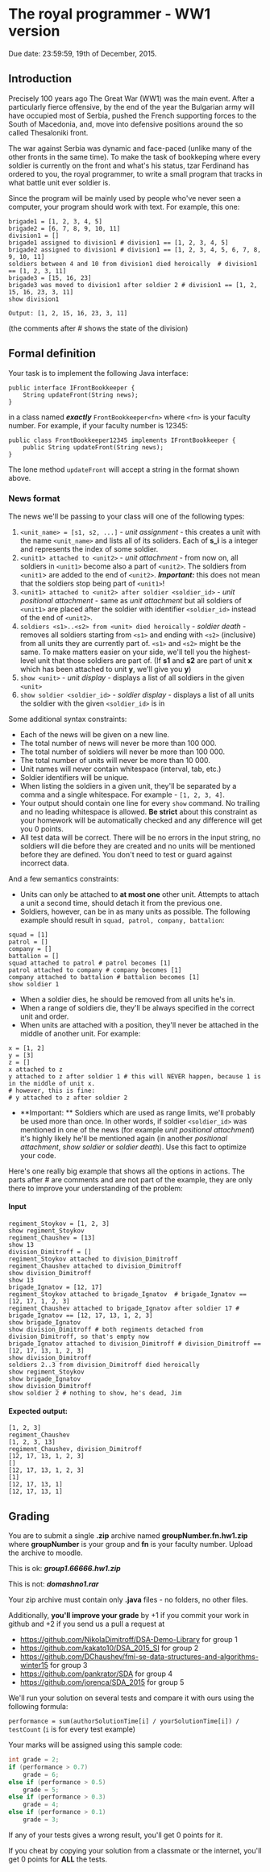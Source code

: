 # The royal programmer - WW1 version

Due date: 23:59:59, 19th of December, 2015.

## Introduction
Precisely 100 years ago The Great War (WW1) was the main event.
After a particularly fierce offensive, by the end of the year
the Bulgarian army will have occupied most of Serbia,
pushed the French supporting forces to the South of Macedonia,
and, move into defensive positions around the so called
Thesaloniki front.

The war against Serbia was dynamic and face-paced (unlike
many of the other fronts in the same time). To make the task
of bookkeping where every soldier is currently on the front
and what's his status, tzar Ferdinand has ordered to you,
the royal programmer, to write a small program that tracks
in what battle unit ever soldier is.

Since the program will be mainly used by people who've never
seen a computer, your program should work with text. For example,
this one:

```
brigade1 = [1, 2, 3, 4, 5]
brigade2 = [6, 7, 8, 9, 10, 11]
division1 = []
brigade1 assigned to division1 # division1 == [1, 2, 3, 4, 5]
brigade2 assigned to division1 # division1 == [1, 2, 3, 4, 5, 6, 7, 8, 9, 10, 11]
soldiers between 4 and 10 from division1 died heroically  # division1 == [1, 2, 3, 11]
brigade3 = [15, 16, 23]
brigade3 was moved to division1 after soldier 2 # division1 == [1, 2, 15, 16, 23, 3, 11]
show division1

Output: [1, 2, 15, 16, 23, 3, 11]
```
(the comments after # shows the state of the division)

## Formal definition

Your task is to implement the following Java interface:

```
public interface IFrontBookkeeper {
    String updateFront(String news);
}
```

in a class named ***exactly*** `FrontBookkeeper<fn>` where `<fn>` is your
faculty number. For example, if your faculty number is 12345:

```
public class FrontBookkeeper12345 implements IFrontBookkeeper {
    public String updateFront(String news);    
}
```

The lone method `updateFront` will accept a string in the format shown above.

### News format

The news we'll be passing to your class will one of the following types:

1. `<unit_name> = [s1, s2, ...]` - *unit assignment* - this creates a unit
with the name `<unit_name>` and lists all of its soliders.
Each of **s_i** is a integer and represents the index of some soldier.
2. `<unit1> attached to <unit2>` - *unit attachment* - from now on,
all soldiers in `<unit1>` become also a part of `<unit2>`. The soldiers
from `<unit1`> are added to the end of `<unit2>`.
***Important:***
this does not mean that the soldiers stop being part of `<unit1>`!
3. `<unit1> attached to <unit2> after soldier <soldier_id>` - *unit positional attachment* -
same as *unit attachment* but all soldiers of `<unit1>` are placed after
the soldier with identifier `<soldier_id>` instead of the end of `<unit2>`.
4. `soldiers <s1>..<s2> from <unit> died heroically` - *soldier death* - removes all
soldiers starting from `<s1>` and ending with `<s2>` (inclusive) from all units
they are currently part of. `<s1>` and `<s2>` might be the same.
To make matters easier on your side, we'll tell you
the highest-level unit that those soldiers are part of. (If **s1** and **s2** are part of
unit **x** which has been attached to unit **y**, we'll give you **y**)
5. `show <unit>` - *unit display* - displays a list of all soldiers in the given `<unit>`
6. `show soldier <soldier_id>` - *soldier display* - displays a list of all units the soldier
with the given `<soldier_id>` is in

Some additional syntax constraints:

* Each of the news will be given on a new line.
* The total number of news will never be more than 100 000.
* The total number of soldiers will never be more than 100 000.
* The total number of units will never be more than 10 000.
* Unit names will never contain whitespace (interval, tab, etc.)
* Soldier identifiers will be unique.
* When listing the soldiers in a given unit, they'll be separated by a comma
and a single whitespace. For example - `[1, 2, 3, 4]`.
* Your output should contain one line for every `show` command. No trailing
and no leading whitespace is allowed. **Be strict** about this constraint
as your homework will be automatically checked and any difference will get you 0 points.
* All test data will be correct. There will be no errors in the input string,
no soldiers will die before they are created and no units will be mentioned before
they are defined. You don't need to test or guard against incorrect data.

And a few semantics constraints:

* Units can only be attached to **at most one** other unit. Attempts
to attach a unit a second time, should detach it from the previous one.
* Soldiers, however, can be in as many units as possible. The following example
should result in `squad, patrol, company, battalion`:
```
squad = [1]
patrol = []
company = [] 
battalion = []
squad attached to patrol # patrol becomes [1]
patrol attached to company # company becomes [1]
company attached to battalion # battalion becomes [1]
show soldier 1
```
* When a soldier dies, he should be removed from all units he's in.
* When a range of soldiers die, they'll be always specified
in the correct unit and order.
* When units are attached with a position, they'll never be attached in
the middle of another unit. For example:
```
x = [1, 2]
y = [3]
z = []
x attached to z
y attached to z after soldier 1 # this will NEVER happen, because 1 is in the middle of unit x.
# however, this is fine:
# y attached to z after soldier 2
```
* **Important: ** Soldiers which are used as range limits,
we'll probably be used more than once. In other words, if soldier `<soldier_id>`
was mentioned in one of the news (for example *unit positional attachment*) it's
highly likely he'll be mentioned again (in another *positional attachment*, *show soldier*
or *soldier death*). Use this fact to optimize your code.

Here's one really big example that shows all the options in actions.
The parts after # are comments and are not part of the
example, they are only there to improve your understanding of the problem:

#### Input

```
regiment_Stoykov = [1, 2, 3]
show regiment_Stoykov
regiment_Chaushev = [13]
show 13
division_Dimitroff = []
regiment_Stoykov attached to division_Dimitroff
regiment_Chaushev attached to division_Dimitroff
show division_Dimitroff
show 13
brigade_Ignatov = [12, 17]
regiment_Stoykov attached to brigade_Ignatov  # brigade_Ignatov == [12, 17, 1, 2, 3]
regiment_Chaushev attached to brigade_Ignatov after soldier 17 # brigade_Ignatov == [12, 17, 13, 1, 2, 3]
show brigade_Ignatov
show division_Dimitroff # both regiments detached from division_Dimitroff, so that's empty now
brigade_Ignatov attached to division_Dimitroff # division_Dimitroff == [12, 17, 13, 1, 2, 3]
show division_Dimitroff
soldiers 2..3 from division_Dimitroff died heroically 
show regiment_Stoykov
show brigade_Ignatov
show division_Dimitroff
show soldier 2 # nothing to show, he's dead, Jim
```
#### Expected output:

```
[1, 2, 3]
regiment_Chaushev
[1, 2, 3, 13]
regiment_Chaushev, division_Dimitroff
[12, 17, 13, 1, 2, 3]
[]
[12, 17, 13, 1, 2, 3]
[1]
[12, 17, 13, 1]
[12, 17, 13, 1]

```

## Grading

You are to submit a single **.zip** archive named **groupNumber.fn.hw1.zip**
where **groupNumber** is your group and **fn** is your faculty number.
Upload the archive to moodle.

This is ok: ***group1.66666.hw1.zip***

This is not: ***domashno1.rar***

Your zip archive must contain only **.java** files - no folders, no other files.

Additionally, **you'll improve your grade** by +1 if you commit your work in github
and +2 if you send us a pull a request at 
* https://github.com/NikolaDimitroff/DSA-Demo-Library for group 1
* https://github.com/kakato10/DSA_2015_SI for group 2
* https://github.com/DChaushev/fmi-se-data-structures-and-algorithms-winter15 for group 3
* https://github.com/pankrator/SDA for group 4
* https://github.com/jorenca/SDA_2015 for group 5


We'll run your solution on several tests and compare it with ours using the following
formula:

`performance = sum(authorSolutionTime[i] / yourSolutionTime[i]) / testCount`
(`i` is for every test example)

Your marks will be assigned using this sample code:

```java
int grade = 2;
if (performance > 0.7)
    grade = 6;
else if (performance > 0.5)
    grade = 5;
else if (performance > 0.3)
    grade = 4;
else if (performance > 0.1)
    grade = 3;
```

If any of your tests gives a wrong result, you'll get 0 points for it.

If you cheat by copying your solution from a classmate or the internet, you'll get 0
points for **ALL** the tests.
